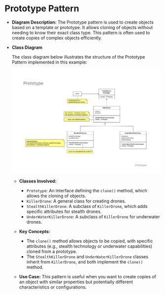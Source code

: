 # Prototype Pattern
   - **Diagram Description:**
     The Prototype pattern is used to create objects based on a template or prototype. It allows cloning of objects without needing to know their exact class type. This pattern is often used to create copies of complex objects efficiently.

- **Class Diagram**

  The class diagram below illustrates the structure of the Prototype Pattern implemented in this example:

  ![Prototype Pattern Diagram](prototype-diagram.png)

   - **Classes Involved:**
     - `Prototype`: An interface defining the `clone()` method, which allows the cloning of objects.
     - `KillerDrone`: A general class for creating drones.
     - `StealthKillerDrone`: A subclass of `KillerDrone`, which adds specific attributes for stealth drones.
     - `UnderWaterKillerDrone`: A subclass of `KillerDrone` for underwater drones.

   - **Key Concepts:**
     - The `clone()` method allows objects to be copied, with specific attributes (e.g., stealth technology or underwater capabilities) cloned from a prototype.
     - The `StealthKillerDrone` and `UnderWaterKillerDrone` classes inherit from `KillerDrone`, and both implement the `clone()` method.

   - **Use Case:**
     This pattern is useful when you want to create copies of an object with similar properties but potentially different characteristics or configurations.
